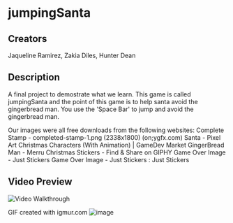 # jumpingSanta
## Creators 
Jaqueline Ramirez, Zakia Diles, Hunter Dean

## Description
A final project to demostrate what we learn. This game is called jumpingSanta and the point of this game
is to help santa avoid the gingerbread man. You use the 'Space Bar' to jump and avoid the gingerbread man.

Our images were all free downloads from the following websites:
Complete Stamp - completed-stamp-1.png (2338x1800) (on;ygfx.com)
Santa - Pixel Art Christmas Characters (With Animation) | GameDev Market
GingerBread Man - Merru Christmas Stickers - Find & Share on GIPHY
Game Over Image - Just Stickers
Game Over Image - Just Stickers : Just Stickers

## Video Preview
<img src='https://imgur.com/a/lYVj5LI' title='Video Walkthrough' width='' alt='Video Walkthrough' />

GIF created with igmur.com
![image](https://github.com/JaquiRamirez/jumpingSanta/assets/112433777/6147f089-424d-4a34-bed0-8b4829b00094)


